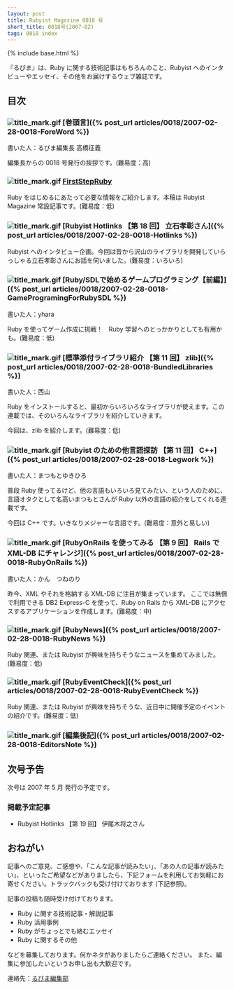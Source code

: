 ```yaml
---
layout: post
title: Rubyist Magazine 0018 号
short_title: 0018号(2007-02)
tags: 0018 index
---
```

{% include base.html %}


『るびま』は、Ruby に関する技術記事はもちろんのこと、Rubyist へのインタビューやエッセイ、その他をお届けするウェブ雑誌です。

## 目次

### ![title_mark.gif]({{site.baseurl}}/images/title_mark.gif) [巻頭言]({% post_url articles/0018/2007-02-28-0018-ForeWord %})

書いた人：るびま編集長 高橋征義

編集長からの 0018 号発行の挨拶です。(難易度：高)

### ![title_mark.gif]({{site.baseurl}}/images/title_mark.gif) [FirstStepRuby](https://github.com/rubima/rubima/blob/master/first_step_ruby/first-step-ruby-2.0.md)

Ruby をはじめるにあたって必要な情報をご紹介します。本稿は Rubyist Magazine 常設記事です。(難易度：低)

### ![title_mark.gif]({{site.baseurl}}/images/title_mark.gif) [Rubyist Hotlinks 【第 18 回】 立石孝彰さん]({% post_url articles/0018/2007-02-28-0018-Hotlinks %})

Rubyist へのインタビュー企画。今回は昔から沢山のライブラリを開発していらっしゃる立石孝彰さんにお話を伺いました。(難易度：いろいろ)

### ![title_mark.gif]({{site.baseurl}}/images/title_mark.gif) [Ruby/SDLで始めるゲームプログラミング【前編】]({% post_url articles/0018/2007-02-28-0018-GameProgramingForRubySDL %})

書いた人：yhara

Ruby を使ってゲーム作成に挑戦！　Ruby 学習へのとっかかりとしても有用かも。(難易度：低)

### ![title_mark.gif]({{site.baseurl}}/images/title_mark.gif) [標準添付ライブラリ紹介 【第 11 回】 zlib]({% post_url articles/0018/2007-02-28-0018-BundledLibraries %})

書いた人：西山

Ruby をインストールすると、最初からいろいろなライブラリが使えます。この連載では、そのいろんなライブラリを紹介していきます。

今回は、zlib を紹介します。(難易度：低)

### ![title_mark.gif]({{site.baseurl}}/images/title_mark.gif) [Rubyist のための他言語探訪 【第 11 回】 C++]({% post_url articles/0018/2007-02-28-0018-Legwork %})

書いた人：まつもとゆきひろ

普段 Ruby 使ってるけど、他の言語もいろいろ見てみたい、という人のために、言語オタクとして名高いまつもとさんが Ruby 以外の言語の紹介をしてくれる連載です。

今回は C++ です。いきなりメジャーな言語です。(難易度：意外と易しい)

### ![title_mark.gif]({{site.baseurl}}/images/title_mark.gif) [RubyOnRails を使ってみる 【第 9 回】 Rails で XML-DB にチャレンジ]({% post_url articles/0018/2007-02-28-0018-RubyOnRails %})

書いた人：かん　つねのり

昨今、XML やそれを格納する XML-DB に注目が集まっています。
ここでは無償で利用できる DB2 Express-C を使って、Ruby on Rails から XML-DB にアクセスするアプリケーションを作成します。(難易度：中)

### ![title_mark.gif]({{site.baseurl}}/images/title_mark.gif) [RubyNews]({% post_url articles/0018/2007-02-28-0018-RubyNews %})

Ruby 関連、または Rubyist が興味を持ちそうなニュースを集めてみました。(難易度：低)

### ![title_mark.gif]({{site.baseurl}}/images/title_mark.gif) [RubyEventCheck]({% post_url articles/0018/2007-02-28-0018-RubyEventCheck %})

Ruby 関連、または Rubyist が興味を持ちそうな、近日中に開催予定のイベントの紹介です。(難易度：低)

### ![title_mark.gif]({{site.baseurl}}/images/title_mark.gif) [編集後記]({% post_url articles/0018/2007-02-28-0018-EditorsNote %})

## 次号予告

次号は 2007 年 5 月 発行の予定です。

### 掲載予定記事

* Rubyist Hotlinks 【第 19 回】 伊尾木将之さん


## おねがい

記事へのご意見、ご感想や、「こんな記事が読みたい」、「あの人の記事が読みたい」、といったご希望などがありましたら、下記フォームを利用してお気軽にお寄せください。トラックバックも受け付けております (下記参照)。

記事の投稿も随時受け付けております。

* Ruby に関する技術記事・解説記事
* Ruby 活用事例
* Ruby がちょっとでも絡むエッセイ
* Ruby に関するその他


などを募集しております。何かネタがありましたらご連絡ください。
また、編集に参加したいというお申し出も大歓迎です。

連絡先：[るびま編集部](mailto:magazine@ruby-no-kai.org)


